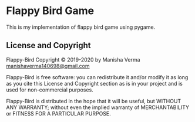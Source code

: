 # Flappy Bird Game
This is my implementation of flappy bird game using pygame.


## License and Copyright
Flappy-Bird Copyright © 2019-2020 by Manisha Verma <manishaverma140698@gmail.com>

Flappy-Bird is free software: you can redistribute it and/or modify
it as long as you cite this License and Copyright section as is in your project and is used for non-commercial purposes.

Flappy-Bird is distributed in the hope that it will be useful,
but WITHOUT ANY WARRANTY; without even the implied warranty of
MERCHANTABILITY or FITNESS FOR A PARTICULAR PURPOSE.
